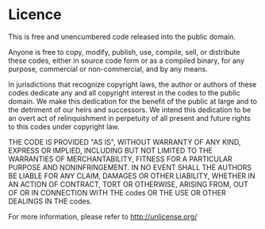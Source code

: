 # Licence

This is free and unencumbered code released into the public domain.

Anyone is free to copy, modify, publish, use, compile, sell, or
distribute these codes, either in source code form or as a compiled
binary, for any purpose, commercial or non-commercial, and by any
means.

In jurisdictions that recognize copyright laws, the author or authors
of these codes dedicate any and all copyright interest in the
codes to the public domain. We make this dedication for the benefit
of the public at large and to the detriment of our heirs and
successors. We intend this dedication to be an overt act of
relinquishment in perpetuity of all present and future rights to this
codes under copyright law.

THE CODE IS PROVIDED "AS IS", WITHOUT WARRANTY OF ANY KIND,
EXPRESS OR IMPLIED, INCLUDING BUT NOT LIMITED TO THE WARRANTIES OF
MERCHANTABILITY, FITNESS FOR A PARTICULAR PURPOSE AND NONINFRINGEMENT.
IN NO EVENT SHALL THE AUTHORS BE LIABLE FOR ANY CLAIM, DAMAGES OR
OTHER LIABILITY, WHETHER IN AN ACTION OF CONTRACT, TORT OR OTHERWISE,
ARISING FROM, OUT OF OR IN CONNECTION WITH THE codes OR THE USE OR
OTHER DEALINGS IN THE codes.

For more information, please refer to <http://unlicense.org/>
